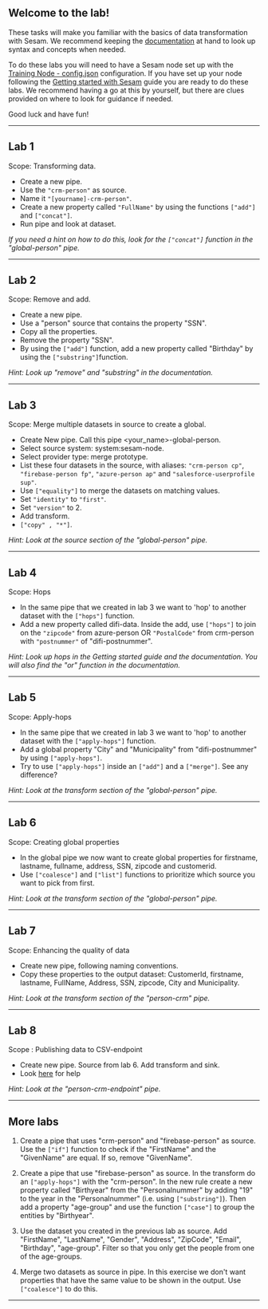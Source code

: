 ## Welcome to the lab!

These tasks will make you familiar with the basics of data transformation with Sesam. We recommend keeping the [documentation](https://docs.sesam.io/DTLReferenceGuide.html) at hand to look up syntax and concepts when needed.

To do these labs you will need to have a Sesam node set up with the [Training Node - config.json](https://github.com/simenjorgensen/training/blob/master/Training%20Node%20-%20config.json?raw=true) configuration. If you have set up your node following the [Getting started with Sesam](https://github.com/sesam-community/wiki/wiki/Getting-started#42-import-data) guide you are ready to do these labs. We recommend having a go at this by yourself, but there are clues provided on where to look for guidance if needed.

Good luck and have fun! 
***

## Lab 1
Scope: Transforming data.

* Create a new pipe​.
* Use the ```"crm-person"``` as source.
* Name it ```"[yourname]-crm-person"```.
* Create a new property called ```"FullName"``` by using the functions ```["add"]``` and ```["concat"]```.
* Run pipe and look at dataset.​
​

_If you need a hint on how to do this, look for the ```["concat"]``` function in the "global-person" pipe._
***
## Lab 2
Scope: Remove and add.

* Create a new pipe.
* Use a "person" source that contains the property "SSN".
* Copy all the properties.
* Remove the property "SSN".
* By using the ```["add"]``` function, add a new property called "Birthday" by using the ```["substring"]```function.


_Hint: Look up "remove" and "substring" in the documentation._
***
## Lab 3

Scope: Merge multiple datasets in source to create a global.​

- Create New pipe. Call this pipe <your_name>-global-person.
- Select source system: system:sesam-node.
- Select provider type: merge prototype.​
- List these four datasets in the source, with aliases:  ```"crm-person cp"```, ```"firebase-person fp"```, ```"azure-person ap"``` and ```"salesforce-userprofile sup"```.
- Use ```["equality"]``` to merge the datasets on matching values.
- Set ```"identity"``` to ```"first"```.
- Set ```"version"``` to 2​.
- Add transform​.
- ```["copy" , "*"]```​.


_Hint: Look at the source section of the "global-person" pipe._

***
## Lab 4

Scope: Hops

* In the same pipe that we created in lab 3 we want to 'hop' to another dataset with the ```["hops"]``` function. 
* Add a new property called difi-data. Inside the add, use ```["hops"]``` to join on the ```"zipcode"``` from azure-person OR ```"PostalCode"``` from crm-person with ```"postnummer"``` of "difi-postnummer".

_Hint: Look up hops in the Getting started guide and the documentation. You will also find the "or" function in the documentation._
***
## Lab 5

Scope: Apply-hops

* In the same pipe that we created in lab 3 we want to 'hop' to another dataset with the ```["apply-hops"]``` function. 
* Add a global property "City" and "Municipality" from "difi-postnummer" by using ```["apply-hops"]```.
* Try to use ```["apply-hops"]``` inside an ```["add"]``` and a ```["merge"]```. See any difference?


_Hint: Look at the transform section of the "global-person" pipe._
***
## Lab 6

Scope: Creating global properties

* In the global pipe we now want to create global properties for firstname, lastname, fullname, address, SSN, zipcode and customerid.
* Use ```["coalesce"]``` and ```["list"]``` functions to prioritize which source you want to pick from first. 


_Hint: Look at the transform section of the "global-person" pipe._
***
## Lab 7

Scope: Enhancing the quality of data 

* Create new pipe, following naming conventions.
* Copy these properties to the output dataset: CustomerId, firstname, lastname, FullName, Address, SSN, zipcode, City and Municipality. 


_Hint: Look at the transform section of the "person-crm" pipe._
***
## Lab 8

Scope : Publishing data to CSV-endpoint

* Create new pipe. Source from lab 6. Add transform and sink.​
* Look [here](https://github.com/sesam-community/wiki/wiki/Getting-started#71-csv-endpoint-sink) for help


_Hint: Look at the "person-crm-endpoint" pipe._
***
## More labs

1. Create a pipe that uses "crm-person" and "firebase-person" as source. Use the ```["if"]``` function to check if the "FirstName" and the "GivenName" are equal. If so, remove "GivenName". 

2. Create a pipe that use "firebase-person" as source. In the transform do an ```["apply-hops"]``` with the "crm-person". In the new rule create a new property called "Birthyear" from the "Personalnummer" by adding "19" to the year in the "Personalnummer" (i.e. using ```["substring"]```). Then add a property "age-group" and use the function ```["case"]``` to group the entities by "Birthyear".

3. Use the dataset you created in the previous lab as source. Add "FirstName", "LastName", "Gender", "Address", "ZipCode", "Email", "Birthday", "age-group". Filter so that you only get the people from one of the age-groups.

4. Merge two datasets as source in pipe. In this exercise we don't want properties that have the same value to be shown in the output. Use ```["coalesce"]``` to do this.
***